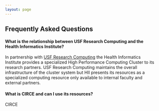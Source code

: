 ```yaml
---
layout: page
---
```


## Frequently Asked Questions

#### What is the relationship between USF Research Computing and the Health Informatics Institute?

In partnership with [USF Research Computing](http://www.rc.usf.edu/) the Health Informatics Institute
provides a specialized High Performance Computing Cluster to its research partners. USF Research Computing
maintains the overall infrastructure of the cluster system but HII presents its resources as a specialized
computing resource only available to internal faculty and external partners.

#### What is CIRCE and can I use its resources?

CIRCE 

